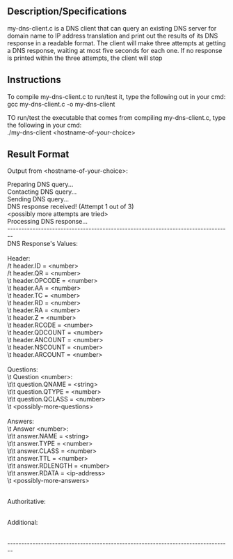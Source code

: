 ## Description/Specifications
my-dns-client.c is a DNS client that can query an existing DNS server for domain name to IP address translation and print out the results of its DNS response in a readable format. The client will make three attempts at getting a DNS response, waiting at most five seconds for each one. If no response is printed within the three attempts, the client will stop 

## Instructions
To compile my-dns-client.c to run/test it, type the following out in your cmd: <br>
gcc my-dns-client.c -o my-dns-client

TO run/test the executable that comes from compiling my-dns-client.c, type the following in your cmd: <br>
./my-dns-client \<hostname-of-your-choice\>

## Result Format
Output from \<hostname-of-your-choice\>: <br>

Preparing DNS query... <br>
Contacting DNS query... <br>
Sending DNS query... <br>
DNS response received! (Attempt 1 out of 3)  <br>
\<possibly more attempts are tried\> <br>
Processing DNS response... <br>
-------------------------------------------------------------------------------- <br>
                             DNS Response's Values: <br>                             
Header: <br>
/t header.ID = \<number\> <br>
/t	header.QR = \<number\> <br>
\t	header.OPCODE = \<number\> <br>
\t	header.AA = \<number\> <br>
\t	header.TC = \<number\> <br>
\t	header.RD = \<number\> <br>
\t	header.RA = \<number\> <br>
\t	header.Z = \<number\> <br>
\t	header.RCODE = \<number\> <br>
\t	header.QDCOUNT = \<number\> <br>
\t	header.ANCOUNT = \<number\> <br>
\t	header.NSCOUNT = \<number\> <br>
\t	header.ARCOUNT = \<number\> <br>
 <br>
Questions: <br>
\t	Question \<number\>: <br>
\t\t		question.QNAME = \<string\> <br>
\t\t		question.QTYPE = \<number\> <br>
\t\t		question.QCLASS = \<number\> <br>
\t \<possibly-more-questions\> <br>
 <br>
Answers: <br>
\t	Answer \<number\>: <br>
\t\t		answer.NAME = \<string\> <br>
\t\t		answer.TYPE = \<number\> <br>
\t\t		answer.CLASS = \<number\> <br>
\t\t		answer.TTL = \<number\> <br>
\t\t		answer.RDLENGTH = \<number\> <br>
\t\t		answer.RDATA = \<ip-address\> <br>
\t \<possibly-more-answers\> <br> <br>

Authoritative: <br> <br>

Additional: <br> <br>

--------------------------------------------------------------------------------  <br>
